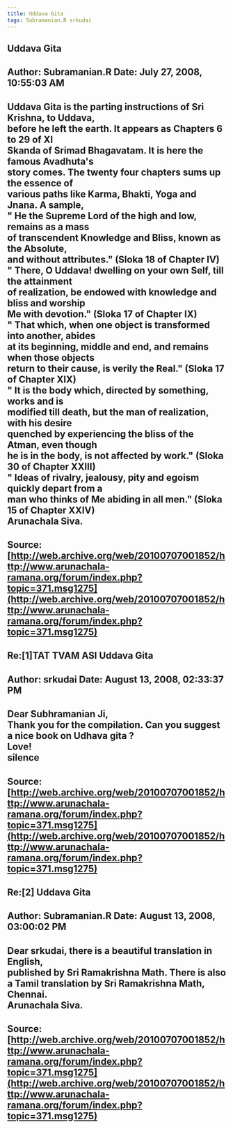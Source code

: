 ```yaml
--- 
title: Uddava Gita   
tags: Subramanian.R srkudai  
---  
```

## Uddava Gita  
Author: Subramanian.R       Date: July 27, 2008, 10:55:03 AM  
---  
Uddava Gita is the parting instructions of Sri Krishna, to Uddava,   
before he left the earth. It appears as Chapters 6 to 29 of XI   
Skanda of Srimad Bhagavatam. It is here the famous Avadhuta's   
story comes. The twenty four chapters sums up the essence of   
various paths like Karma, Bhakti, Yoga and Jnana. A sample,   
" He the Supreme Lord of the high and low, remains as a mass   
of transcendent Knowledge and Bliss, known as the Absolute,   
and without attributes." (Sloka 18 of Chapter IV)   
" There, O Uddava! dwelling on your own Self, till the attainment   
of realization, be endowed with knowledge and bliss and worship   
Me with devotion." (Sloka 17 of Chapter IX)   
" That which, when one object is transformed into another, abides   
at its beginning, middle and end, and remains when those objects   
return to their cause, is verily the Real." (Sloka 17 of Chapter XIX)   
" It is the body which, directed by something, works and is   
modified till death, but the man of realization, with his desire   
quenched by experiencing the bliss of the Atman, even though   
he is in the body, is not affected by work." (Sloka 30 of Chapter XXIII)   
" Ideas of rivalry, jealousy, pity and egoism quickly depart from a   
man who thinks of Me abiding in all men." (Sloka 15 of Chapter XXIV)   
Arunachala Siva.
 ---  
Source:[http://web.archive.org/web/20100707001852/http://www.arunachala-ramana.org/forum/index.php?topic=371.msg1275](http://web.archive.org/web/20100707001852/http://www.arunachala-ramana.org/forum/index.php?topic=371.msg1275)   
---  

## Re:[1]TAT TVAM ASI  Uddava Gita  
Author: srkudai             Date: August 13, 2008, 02:33:37 PM  
---  
Dear Subhramanian Ji,   
 Thank you for the compilation. Can you suggest a nice book on Udhava gita ?   
Love!   
silence
 ---  
Source:[http://web.archive.org/web/20100707001852/http://www.arunachala-ramana.org/forum/index.php?topic=371.msg1275](http://web.archive.org/web/20100707001852/http://www.arunachala-ramana.org/forum/index.php?topic=371.msg1275)   
---  

## Re:[2] Uddava Gita  
Author: Subramanian.R       Date: August 13, 2008, 03:00:02 PM  
---  
Dear srkudai, there is a beautiful translation in English,   
published by Sri Ramakrishna Math. There is also   
a Tamil translation by Sri Ramakrishna Math, Chennai.   
Arunachala Siva.
 ---  
Source:[http://web.archive.org/web/20100707001852/http://www.arunachala-ramana.org/forum/index.php?topic=371.msg1275](http://web.archive.org/web/20100707001852/http://www.arunachala-ramana.org/forum/index.php?topic=371.msg1275)   
---  

